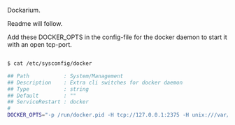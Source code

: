 Dockarium.

Readme will follow.


Add these DOCKER_OPTS in the config-file for the docker daemon to start it with an open tcp-port.

```bash

$ cat /etc/sysconfig/docker

## Path           : System/Management
## Description    : Extra cli switches for docker daemon
## Type           : string
## Default        : ""
## ServiceRestart : docker
#
DOCKER_OPTS="-p /run/docker.pid -H tcp://127.0.0.1:2375 -H unix:///var/run/docker.sock"
```
